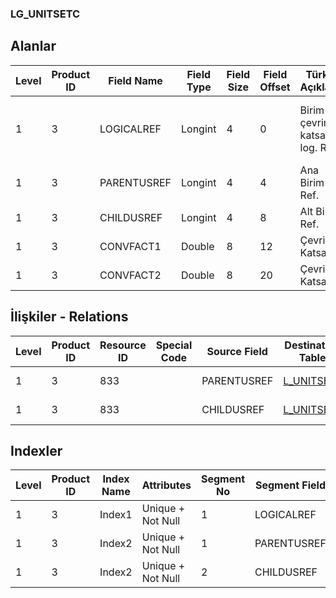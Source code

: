 ### LG_UNITSETC

## Alanlar

**Level**|**Product ID**|**Field Name**|**Field Type**|**Field Size**|**Field Offset**|**Türkçe Açıklama**|**Expression**
-----|-----|-----|-----|-----|-----|-----|-----
1|3|LOGICALREF|Longint|4|0|Birim seti çevrim katsayısı log. Ref.|Unit Set Conversion Factor Logical Reference
1|3|PARENTUSREF|Longint|4|4|Ana Birim Ref.|Main Unit Reference
1|3|CHILDUSREF|Longint|4|8|Alt Birim Ref.|Child Unit Reference
1|3|CONVFACT1|Double|8|12|Çevrim Katsayısı|Conversion Factor
1|3|CONVFACT2|Double|8|20|Çevrim Katsayısı|Conversion Factor

## İlişkiler - Relations
**Level**|**Product ID**|**Resource ID**|**Special Code**|**Source Field**|**Destination Table**|**Destination Field**|**Relation Type**|**Extra Condition**
-----|-----|-----|-----|-----|-----|-----|-----|-----
1|3|833||PARENTUSREF|[L_UNITSETF](../L_UNITSETF "L_UNITSETF")|LOGICALREF|one-to-one|
1|3|833||CHILDUSREF|[L_UNITSETF](../L_UNITSETF "L_UNITSETF")|LOGICALREF|one-to-one|

## Indexler
**Level**|**Product ID**|**Index Name**|**Attributes**|**Segment No**|**Segment Field**|**Sense**
-----|-----|-----|-----|-----|-----|-----
1|3|Index1|Unique + Not Null|1|LOGICALREF|Ascending
1|3|Index2|Unique + Not Null|1|PARENTUSREF|Ascending
1|3|Index2|Unique + Not Null|2|CHILDUSREF|Ascending

